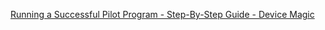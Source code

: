 
[Running a Successful Pilot Program - Step-By-Step Guide - Device Magic](https://www.devicemagic.com/blog/step-by-step-guide-to-running-a-pilot-program)

